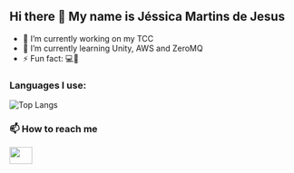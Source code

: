 ## Hi there 👋 My name is Jéssica Martins de Jesus
- 🔭 I’m currently working on my TCC
- 🌱 I’m currently learning Unity, AWS and ZeroMQ
- ⚡ Fun fact: 💻💙
### Languages I use:
![Top Langs](https://github-readme-stats.vercel.app/api/top-langs/?username=JesCat16&size_weight=0.5&count_weight=0.5&hide=javascript,html,css&layout=donut&theme=radical)
<br>
### 📫 How to reach me
<a href="www.linkedin.com/in/jéssica-jesus-8b4889238" target="blank"><img align="center" src="https://www.vectorlogo.zone/logos/linkedin/linkedin-icon.svg" alt="" height="30" width="40" /></a>
